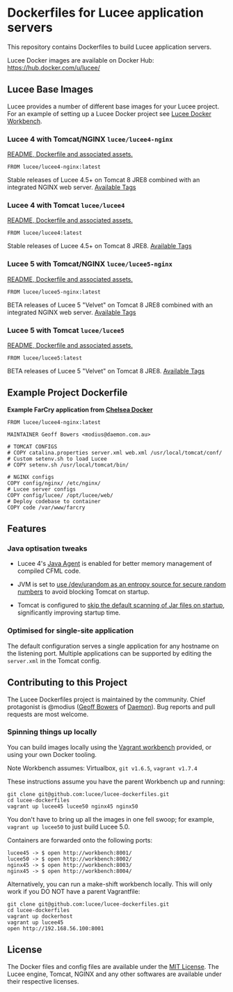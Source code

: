 # Dockerfiles for Lucee application servers

This repository contains Dockerfiles to build Lucee application servers.

Lucee Docker images are available on Docker Hub: https://hub.docker.com/u/lucee/

## Lucee Base Images

Lucee provides a number of different base images for your Lucee project.  For an example of setting up a Lucee Docker project see [Lucee Docker Workbench](https://github.com/modius/lucee-docker-workbench).

### Lucee 4 with Tomcat/NGINX `lucee/lucee4-nginx`

[README, Dockerfile and associated assets.](./lucee-nginx/4.5/README.md)

```
FROM lucee/lucee4-nginx:latest
```

Stable releases of Lucee 4.5+ on Tomcat 8 JRE8 combined with an integrated NGINX web server. [Available Tags](https://hub.docker.com/r/lucee/lucee4-nginx/tags/)

### Lucee 4 with Tomcat `lucee/lucee4`

[README, Dockerfile and associated assets.](./4.5/README.md)

```
FROM lucee/lucee4:latest
```

Stable releases of Lucee 4.5+ on Tomcat 8 JRE8. [Available Tags](https://hub.docker.com/r/lucee/lucee4/tags/)

### Lucee 5 with Tomcat/NGINX `lucee/lucee5-nginx`

[README, Dockerfile and associated assets.](./lucee-nginx/5.0/README.md)

```
FROM lucee/lucee5-nginx:latest
```

BETA releases of Lucee 5 "Velvet" on Tomcat 8 JRE8 combined with an integrated NGINX web server. [Available Tags](https://hub.docker.com/r/lucee/lucee5-nginx/tags/)

### Lucee 5 with Tomcat `lucee/lucee5`

[README, Dockerfile and associated assets.](./5.0/README.md)

```
FROM lucee/lucee5:latest
```

BETA releases of Lucee 5 "Velvet" on Tomcat 8 JRE8. [Available Tags](https://hub.docker.com/r/lucee/lucee5/tags/)


## Example Project Dockerfile

**Example FarCry application from [Chelsea Docker](https://github.com/modius/chelsea-docker)**
```
FROM lucee/lucee4-nginx:latest

MAINTAINER Geoff Bowers <modius@daemon.com.au>

# TOMCAT CONFIGS
# COPY catalina.properties server.xml web.xml /usr/local/tomcat/conf/
# Custom setenv.sh to load Lucee
# COPY setenv.sh /usr/local/tomcat/bin/

# NGINX configs
COPY config/nginx/ /etc/nginx/
# Lucee server configs
COPY config/lucee/ /opt/lucee/web/
# Deploy codebase to container
COPY code /var/www/farcry
```


## Features

### Java optisation tweaks

- Lucee 4's [Java Agent](http://blog.getrailo.com/post.cfm/railo-4-1-smarter-template-compilation) is enabled for better memory management of compiled CFML code.

- JVM is set to [use /dev/urandom as an entropy source for secure random numbers](http://support.run.pivotal.io/entries/59869725-Java-Web-Applications-Slow-Startup-or-Failing) to avoid blocking Tomcat on startup.

- Tomcat is configured to [skip the default scanning of Jar files on startup](http://www.gpickin.com/index.cfm/blog/how-to-get-your-tomcat-to-pounce-on-startup-not-crawl), significantly improving startup time.

### Optimised for single-site application

The default configuration serves a single application for any hostname on the listening port. Multiple applications can be supported by editing the `server.xml` in the Tomcat config.


## Contributing to this Project

The Lucee Dockerfiles project is maintained by the community. Chief protagonist is @modius ([Geoff Bowers](https://github.com/modius) of [Daemon](http://www.daemon.com.au)). Bug reports and pull requests are most welcome.

### Spinning things up locally

You can build images locally using the [Vagrant workbench](https://github.com/Daemonite/workbench) provided, or using your own Docker tooling.

Note Workbench assumes: Virtualbox, `git v1.6.5`, `vagrant v1.7.4`


These instructions assume you have the parent Workbench up and running:
```
git clone git@github.com:lucee/lucee-dockerfiles.git
cd lucee-dockerfiles
vagrant up lucee45 lucee50 nginx45 nginx50
```

You don't have to bring up all the images in one fell swoop; for example, `vagrant up lucee50` to just build Lucee 5.0.

Containers are forwarded onto the following ports:
```
lucee45 -> $ open http://workbench:8001/
lucee50 -> $ open http://workbench:8002/
nginx45 -> $ open http://workbench:8003/
nginx45 -> $ open http://workbench:8004/
```

Alternatively, you can run a make-shift workbench locally. This will only work if you DO NOT have a parent Vagrantfile:
```
git clone git@github.com:lucee/lucee-dockerfiles.git
cd lucee-dockerfiles
vagrant up dockerhost
vagrant up lucee45
open http://192.168.56.100:8001
```

## License

The Docker files and config files are available under the [MIT License](LICENSE). The Lucee engine, Tomcat, NGINX and any other softwares are available under their respective licenses.
